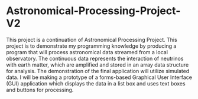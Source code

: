 # Astronomical-Processing-Project-V2
This project is a continuation of Astronomical Processing Project. This project is to demonstrate my programming knowledge by producing a program that will process astronomical data streamed from a local observatory. The continuous data represents the interaction of neutrinos with earth matter, which are amplified and stored in an array data structure for analysis. The demonstration of the final application will utilize simulated data. I will be making a prototype of a forms-based Graphical User Interface (GUI) application which displays the data in a list box and uses text boxes and buttons for processing.
